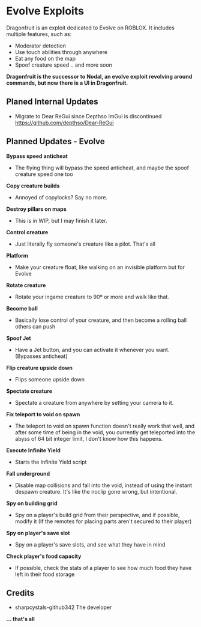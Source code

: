 # Evolve Exploits
Dragonfruit is an exploit dedicated to Evolve on ROBLOX. It includes multiple features, such as:
- Moderator detection
- Use touch abilities through anywhere
- Eat any food on the map
- Spoof creature speed
.. and more soon

**Dragonfruit is the successor to Nodal, an evolve exploit revolving around commands, but now there is a UI in Dragonfruit.**

## Planed Internal Updates
- Migrate to Dear ReGui since Depthso ImGui is discontinued https://github.com/depthso/Dear-ReGui

## Planned Updates - Evolve
**Bypass speed anticheat**

- The flying thing will bypass the speed anticheat, and maybe the spoof creature speed one too

**Copy creature builds**

- Annoyed of copylocks? Say no more.

**Destroy pillars on maps**

- This is in WIP, but I may finish it later.

**Control creature**

- Just literally fly someone's creature like a pilot. That's all

**Platform**

- Make your creature float, like walking on an invisible platform but for Evolve

**Rotate creature**

- Rotate your ingame creature to 90º or more and walk like that.

**Become ball**

- Basically lose control of your creature, and then become a rolling ball others can push

**Spoof Jet**

- Have a Jet button, and you can activate it whenever you want. (Bypasses anticheat)

**Flip creature upside down**

- Flips someone upside down

**Spectate creature**

- Spectate a creature from anywhere by setting your camera to it.

**Fix teleport to void on spawn**

- The teleport to void on spawn function doesn't really work that well, and after some time of being in the void, you currently get teleported into the abyss of 64 bit integer limit, I don't know how this happens.

**Execute Infinite Yield**

- Starts the Infinite Yield script

**Fall underground**

- Disable map collisions and fall into the void, instead of using the instant despawn creature. It's like the noclip gone wrong, but intentional.

**Spy on building grid**

- Spy on a player's build grid from their perspective, and if possible, modify it (If the remotes for placing parts aren't secured to their player)

**Spy on player's save slot**

- Spy on a player's save slots, and see what they have in mind

**Check player's food capacity**

- If possible, check the stats of a player to see how much food they have left in their food storage

## Credits
- sharpcystals-github342 The developer

**... that's all**
